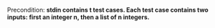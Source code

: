 Precondition: **stdin contains t test cases. Each test case contains two inputs: first an integer n, then a list of n integers.**
